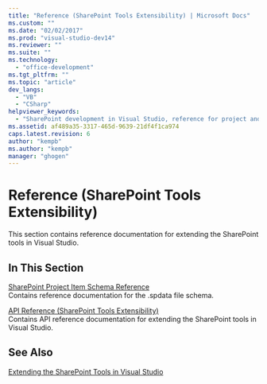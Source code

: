 ```yaml
---
title: "Reference (SharePoint Tools Extensibility) | Microsoft Docs"
ms.custom: ""
ms.date: "02/02/2017"
ms.prod: "visual-studio-dev14"
ms.reviewer: ""
ms.suite: ""
ms.technology: 
  - "office-development"
ms.tgt_pltfrm: ""
ms.topic: "article"
dev_langs: 
  - "VB"
  - "CSharp"
helpviewer_keywords: 
  - "SharePoint development in Visual Studio, reference for project and tools extensibility"
ms.assetid: af489a35-3317-465d-9639-21df4f1ca974
caps.latest.revision: 6
author: "kempb"
ms.author: "kempb"
manager: "ghogen"
---
```

# Reference (SharePoint Tools Extensibility)
  This section contains reference documentation for extending the SharePoint tools in Visual Studio.  
  
## In This Section  
 [SharePoint Project Item Schema Reference](../sharepoint/sharepoint-project-item-schema-reference.md)  
 Contains reference documentation for the .spdata file schema.  
  
 [API Reference &#40;SharePoint Tools Extensibility&#41;](../sharepoint/api-reference-sharepoint-tools-extensibility.md)  
 Contains API reference documentation for extending the SharePoint tools in Visual Studio.  
  
## See Also  
 [Extending the SharePoint Tools in Visual Studio](../sharepoint/extending-the-sharepoint-tools-in-visual-studio.md)  
  
  